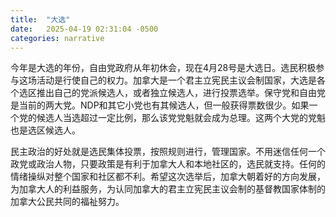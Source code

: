 ```yaml
---
title:  "大选"
date:   2025-04-19 02:31:04 -0500
categories: narrative
---
```

今年是大选的年份，自由党政府从年初休会，现在4月28号是大选日。选民积极参与这场活动是行使自己的权力。加拿大是一个君主立宪民主议会制国家，大选是各个选区推出自己的党派候选人，或者独立候选人，进行投票选举。保守党和自由党是当前的两大党。NDP和其它小党也有其候选人，但一般获得票数很少。如果一个党的候选人当选超过一定比例，那么该党党魁就会成为总理。这两个大党的党魁也是选区候选人。

民主政治的好处就是选民集体投票，按照规则进行，管理国家。不用迷信任何一个政党或政治人物，只要政策是有利于加拿大人和本地社区的，选民就支持。任何的情绪操纵对整个国家和社区都不利。希望这次选举后，加拿大朝着好的方向发展，为加拿大人的利益服务，为认同加拿大的君主立宪民主议会制的基督教国家体制的加拿大公民共同的福祉努力。